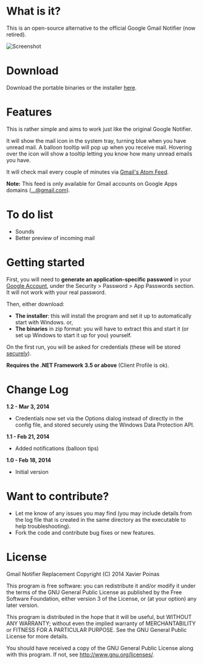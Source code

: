What is it?
===============================

This is an open-source alternative to the official Google Gmail Notifier (now retired).

![Screenshot][3]

Download
===============================

Download the portable binaries or the installer [here][2].

Features
===============================

This is rather simple and aims to work just like the original Google Notifier.

It will show the mail icon in the system tray, turning blue when you have
unread mail. A balloon tooltip will pop up when you receive mail. Hovering over the
icon will show a tooltip letting you know how many unread emails you have.

It will check mail every couple of minutes via [Gmail's Atom Feed][1].

**Note:** This feed is only available for Gmail accounts on Google Apps domains (...@gmail.com).

To do list
===============================

 - Sounds
 - Better preview of incoming mail

Getting started
===============================

First, you will need to **generate an application-specific password** in your [Google Account][4], under the Security > Password > App Passwords section. It will not work with your real password.

Then, either download:

 - **The installer**: this will install the program and set it up to automatically start with Windows. or,
 - **The binaries** in zip format: you will have to extract this and start it (or set up Windows to start it up for you) yourself.

On the first run, you will be asked for credentials (these will be stored [securely][5]).

**Requires the .NET Framework 3.5 or above** (Client Profile is ok).

Change Log
===============================

**1.2 - Mar 3, 2014**

 - Credentials now set via the Options dialog instead of directly in the config file, and stored securely using the Windows Data Protection API.

**1.1 - Feb 21, 2014**

 - Added notifications (balloon tips)

**1.0 - Feb 18, 2014**

 - Initial version
 
Want to contribute?
===============================

 - Let me know of any issues you may find
   (you may include details from the log file that is created in the same directory as the executable to help troubleshooting).
 - Fork the code and contribute bug fixes or new features.

License
===============================

Gmail Notifier Replacement
Copyright (C) 2014 Xavier Poinas

This program is free software: you can redistribute it and/or modify
it under the terms of the GNU General Public License as published by
the Free Software Foundation, either version 3 of the License, or
(at your option) any later version.

This program is distributed in the hope that it will be useful,
but WITHOUT ANY WARRANTY; without even the implied warranty of
MERCHANTABILITY or FITNESS FOR A PARTICULAR PURPOSE. See the
GNU General Public License for more details.

You should have received a copy of the GNU General Public License
along with this program. If not, see <http://www.gnu.org/licenses/>.

 [1]: https://developers.google.com/gmail/gmail_inbox_feed
 [2]: https://github.com/xps/Gmail-Notifier-Replacement/releases
 [3]: https://raw2.github.com/xps/Gmail-Notifier-Replacement/master/Screenshot.png
 [4]: https://www.google.com/settings/security
 [5]: http://msdn.microsoft.com/en-us/library/ms995355.aspx